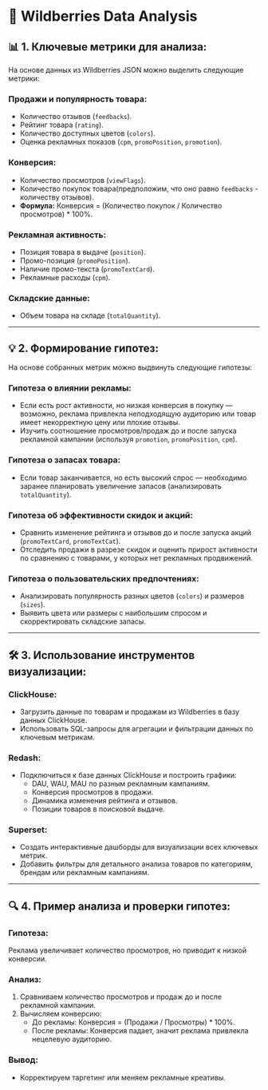 # 🎯 Wildberries Data Analysis

## 📊 1. Ключевые метрики для анализа:
На основе данных из Wildberries JSON можно выделить следующие метрики:

### Продажи и популярность товара:
- Количество отзывов (`feedbacks`).
- Рейтинг товара (`rating`).
- Количество доступных цветов (`colors`).
- Оценка рекламных показов (`cpm`, `promoPosition`, `promotion`).

### Конверсия:
- Количество просмотров (`viewFlags`).
- Количество покупок товара(предположим, что оно равно `feedbacks` - количеству отзывов).
- **Формула:** Конверсия = (Количество покупок / Количество просмотров) * 100%.

### Рекламная активность:
- Позиция товара в выдаче (`position`).
- Промо-позиция (`promoPosition`).
- Наличие промо-текста (`promoTextCard`).
- Рекламные расходы (`cpm`).

### Складские данные:
- Объем товара на складе (`totalQuantity`).

---

## 💡 2. Формирование гипотез:  
На основе собранных метрик можно выдвинуть следующие гипотезы:

### Гипотеза о влиянии рекламы:
- Если есть рост активности, но низкая конверсия в покупку — возможно, реклама привлекла неподходящую аудиторию или товар имеет некорректную цену или плохие отзывы.
- Изучить соотношение просмотров/продаж до и после запуска рекламной кампании (используя `promotion`, `promoPosition`, `cpm`).

### Гипотеза о запасах товара:
- Если товар заканчивается, но есть высокий спрос — необходимо заранее планировать увеличение запасов (анализировать `totalQuantity`).

### Гипотеза об эффективности скидок и акций:
- Сравнить изменение рейтинга и отзывов до и после запуска акций (`promoTextCard`, `promoTextCat`).
- Отследить продажи в разрезе скидок и оценить прирост активности по сравнению с товарами, у которых нет рекламных продвижений.

### Гипотеза о пользовательских предпочтениях:
- Анализировать популярность разных цветов (`colors`) и размеров (`sizes`).
- Выявить цвета или размеры с наибольшим спросом и скорректировать складские запасы.

---

## 🛠️ 3. Использование инструментов визуализации:

### ClickHouse:  
- Загрузить данные по товарам и продажам из Wildberries в базу данных ClickHouse.  
- Использовать SQL-запросы для агрегации и фильтрации данных по ключевым метрикам.  

### Redash:  
- Подключиться к базе данных ClickHouse и построить графики:  
  - DAU, WAU, MAU по разным рекламным кампаниям.  
  - Конверсия просмотров в продажи.  
  - Динамика изменения рейтинга и отзывов.  
  - Позиции товаров в поисковой выдаче.  

### Superset:  
- Создать интерактивные дашборды для визуализации всех ключевых метрик.  
- Добавить фильтры для детального анализа товаров по категориям, брендам или рекламным кампаниям.  

---

## 🔍 4. Пример анализа и проверки гипотез:  

### Гипотеза:  
Реклама увеличивает количество просмотров, но приводит к низкой конверсии.  

### Анализ:  
1. Сравниваем количество просмотров и продаж до и после рекламной кампании.  
2. Вычисляем конверсию:  
   - До рекламы: Конверсия = (Продажи / Просмотры) * 100%.  
   - После рекламы: Конверсия падает, значит реклама привлекла нецелевую аудиторию.  

### Вывод:  
- Корректируем таргетинг или меняем рекламные креативы.  
